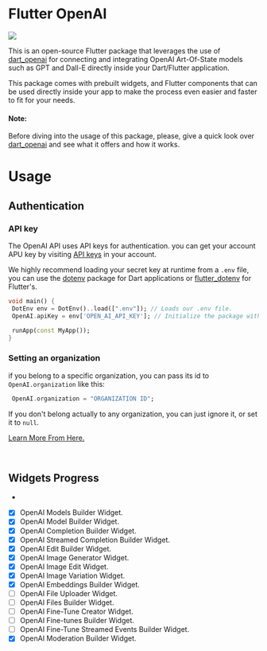 # Flutter OpenAI

<img src="https://imgur.com/boyievv.png" />

This is an open-source Flutter package that leverages the use of [dart_openai](https://www.pub.dev/packages/dart_openai) for connecting and integrating OpenAI Art-Of-State models such as GPT and Dall-E directly inside your Dart/Flutter application.

This package comes with prebuilt widgets, and Flutter components that can be used directly inside your app to make the process even easier and faster to fit for your needs.

#### Note:

Before diving into the usage of this package, please, give a quick look over [dart_openai](https://www.pub.dev/packages/dart_openai) and see what it offers and how it works.

# Usage

## Authentication

### API key

The OpenAI API uses API keys for authentication. you can get your account APU key by visiting [API keys](https://platform.openai.com/account/api-keys) in your account.

We highly recommend loading your secret key at runtime from a `.env` file, you can use the [dotenv](https://pub.dev/packages/dotenv) package for Dart applications or [flutter_dotenv](https://pub.dev/packages/flutter_dotenv) for Flutter's.

```dart
void main() {
 DotEnv env = DotEnv()..load([".env"]); // Loads our .env file.
 OpenAI.apiKey = env['OPEN_AI_API_KEY']; // Initialize the package with that API key

 runApp(const MyApp());
}
```

### Setting an organization

if you belong to a specific organization, you can pass its id to `OpenAI.organization` like this:

```dart
 OpenAI.organization = "ORGANIZATION ID";
```

If you don't belong actually to any organization, you can just ignore it, or set it to `null`.

[Learn More From Here.](https://platform.openai.com/docs/api-reference/authentication)

</br>

## Widgets Progress

-
- [x] OpenAI Models Builder Widget.
- [x] OpenAI Model Builder Widget.
- [x] OpenAI Completion Builder Widget.
- [x] OpenAI Streamed Completion Builder Widget.
- [x] OpenAI Edit Builder Widget.
- [x] OpenAI Image Generator Widget.
- [x] OpenAI Image Edit Widget.
- [x] OpenAI Image Variation Widget.
- [x] OpenAI Embeddings Builder Widget.
- [ ] OpenAI File Uploader Widget.
- [ ] OpenAI Files Builder Widget.
- [ ] OpenAI Fine-Tune Creator Widget.
- [ ] OpenAI Fine-tunes Builder Widget.
- [ ] OpenAI Fine-Tune Streamed Events Builder Widget.
- [x] OpenAI Moderation Builder Widget.
